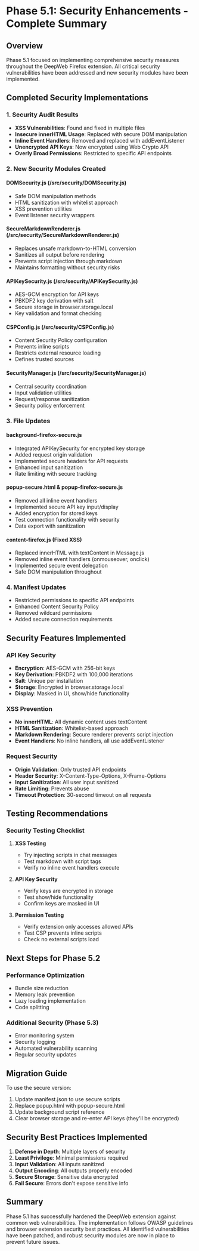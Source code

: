 # Phase 5.1: Security Enhancements - Complete Summary

## Overview
Phase 5.1 focused on implementing comprehensive security measures throughout the DeepWeb Firefox extension. All critical security vulnerabilities have been addressed and new security modules have been implemented.

## Completed Security Implementations

### 1. Security Audit Results
- **XSS Vulnerabilities**: Found and fixed in multiple files
- **Insecure innerHTML Usage**: Replaced with secure DOM manipulation
- **Inline Event Handlers**: Removed and replaced with addEventListener
- **Unencrypted API Keys**: Now encrypted using Web Crypto API
- **Overly Broad Permissions**: Restricted to specific API endpoints

### 2. New Security Modules Created

#### DOMSecurity.js (/src/security/DOMSecurity.js)
- Safe DOM manipulation methods
- HTML sanitization with whitelist approach
- XSS prevention utilities
- Event listener security wrappers

#### SecureMarkdownRenderer.js (/src/security/SecureMarkdownRenderer.js)
- Replaces unsafe markdown-to-HTML conversion
- Sanitizes all output before rendering
- Prevents script injection through markdown
- Maintains formatting without security risks

#### APIKeySecurity.js (/src/security/APIKeySecurity.js)
- AES-GCM encryption for API keys
- PBKDF2 key derivation with salt
- Secure storage in browser.storage.local
- Key validation and format checking

#### CSPConfig.js (/src/security/CSPConfig.js)
- Content Security Policy configuration
- Prevents inline scripts
- Restricts external resource loading
- Defines trusted sources

#### SecurityManager.js (/src/security/SecurityManager.js)
- Central security coordination
- Input validation utilities
- Request/response sanitization
- Security policy enforcement

### 3. File Updates

#### background-firefox-secure.js
- Integrated APIKeySecurity for encrypted key storage
- Added request origin validation
- Implemented secure headers for API requests
- Enhanced input sanitization
- Rate limiting with secure tracking

#### popup-secure.html & popup-firefox-secure.js
- Removed all inline event handlers
- Implemented secure API key input/display
- Added encryption for stored keys
- Test connection functionality with security
- Data export with sanitization

#### content-firefox.js (Fixed XSS)
- Replaced innerHTML with textContent in Message.js
- Removed inline event handlers (onmouseover, onclick)
- Implemented secure event delegation
- Safe DOM manipulation throughout

### 4. Manifest Updates
- Restricted permissions to specific API endpoints
- Enhanced Content Security Policy
- Removed wildcard permissions
- Added secure connection requirements

## Security Features Implemented

### API Key Security
- **Encryption**: AES-GCM with 256-bit keys
- **Key Derivation**: PBKDF2 with 100,000 iterations
- **Salt**: Unique per installation
- **Storage**: Encrypted in browser.storage.local
- **Display**: Masked in UI, show/hide functionality

### XSS Prevention
- **No innerHTML**: All dynamic content uses textContent
- **HTML Sanitization**: Whitelist-based approach
- **Markdown Rendering**: Secure renderer prevents script injection
- **Event Handlers**: No inline handlers, all use addEventListener

### Request Security
- **Origin Validation**: Only trusted API endpoints
- **Header Security**: X-Content-Type-Options, X-Frame-Options
- **Input Sanitization**: All user input sanitized
- **Rate Limiting**: Prevents abuse
- **Timeout Protection**: 30-second timeout on all requests

## Testing Recommendations

### Security Testing Checklist
1. **XSS Testing**
   - Try injecting scripts in chat messages
   - Test markdown with script tags
   - Verify no inline event handlers execute

2. **API Key Security**
   - Verify keys are encrypted in storage
   - Test show/hide functionality
   - Confirm keys are masked in UI

3. **Permission Testing**
   - Verify extension only accesses allowed APIs
   - Test CSP prevents inline scripts
   - Check no external scripts load

## Next Steps for Phase 5.2

### Performance Optimization
- Bundle size reduction
- Memory leak prevention
- Lazy loading implementation
- Code splitting

### Additional Security (Phase 5.3)
- Error monitoring system
- Security logging
- Automated vulnerability scanning
- Regular security updates

## Migration Guide

To use the secure version:
1. Update manifest.json to use secure scripts
2. Replace popup.html with popup-secure.html
3. Update background script reference
4. Clear browser storage and re-enter API keys (they'll be encrypted)

## Security Best Practices Implemented

1. **Defense in Depth**: Multiple layers of security
2. **Least Privilege**: Minimal permissions required
3. **Input Validation**: All inputs sanitized
4. **Output Encoding**: All outputs properly encoded
5. **Secure Storage**: Sensitive data encrypted
6. **Fail Secure**: Errors don't expose sensitive info

## Summary

Phase 5.1 has successfully hardened the DeepWeb extension against common web vulnerabilities. The implementation follows OWASP guidelines and browser extension security best practices. All identified vulnerabilities have been patched, and robust security modules are now in place to prevent future issues.